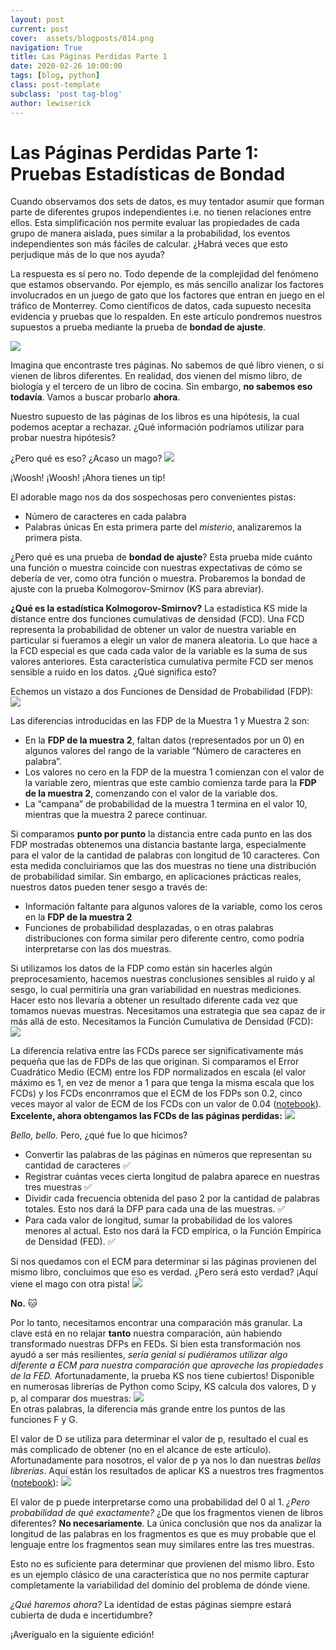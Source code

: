 ```yaml
---
layout: post
current: post
cover:  assets/blogposts/014.png
navigation: True
title: Las Páginas Perdidas Parte 1
date: 2020-02-26 10:00:00
tags: [blog, python]
class: post-template
subclass: 'post tag-blog'
author: lewiserick
---
```

<h1>Las Páginas Perdidas Parte 1: Pruebas Estadísticas de Bondad</h1>

Cuando observamos dos sets de datos, es muy tentador asumir que forman parte de diferentes grupos independientes i.e. no tienen relaciones entre ellos. Esta simplificación nos permite evaluar las propiedades de cada grupo de manera aislada, pues similar a la probabilidad, los eventos independientes son más fáciles de calcular. ¿Habrá veces que esto perjudique más de lo que nos ayuda?

La respuesta es sí pero no. Todo depende de la complejidad del fenómeno que estamos observando. Por ejemplo, es más sencillo analizar los factores involucrados en un juego de gato que los factores que entran en juego en el tráfico de Monterrey. Como científicos de datos, cada supuesto necesita evidencia y pruebas que lo respalden. En este artículo pondremos nuestros supuestos a prueba mediante la prueba de <b>bondad de ajuste</b>.

<img src="assets/blogposts/014_imagen_1.jpg"><br>

Imagina que encontraste tres páginas. No sabemos de qué libro vienen, o si vienen de libros diferentes. En realidad, dos vienen del mismo libro, de biología y el tercero de un libro de cocina. Sin embargo, <b>no sabemos eso todavía</b>. Vamos a buscar probarlo <b>ahora</b>.

Nuestro supuesto de las páginas de los libros es una hipótesis, la cual podemos aceptar a rechazar. ¿Qué información podríamos utilizar para probar nuestra hipótesis?

¿Pero qué es eso? ¿Acaso un mago?
<img src="assets/blogposts/014_imagen_2.jpg"></img><br>

¡Woosh! ¡Woosh! ¡Ahora tienes un tip!

El adorable mago nos da dos sospechosas pero convenientes pistas:
- Número de caracteres en cada palabra
- Palabras únicas
En esta primera parte del <i>misterio</i>, analizaremos la primera pista.

¿Pero qué es una prueba de <b>bondad de ajuste</b>? Esta prueba mide cuánto una función o muestra coincide con nuestras expectativas de cómo se debería de ver, como otra función o muestra. Probaremos la bondad de ajuste con la prueba Kolmogorov-Smirnov (KS para abreviar).

<b>¿Qué es la estadística Kolmogorov-Smirnov?</b>
La estadística KS mide la distance entre dos funciones cumulativas de densidad (FCD). Una FCD representa la probabilidad de obtener un valor de nuestra variable en particular si fueramos a elegir un valor de manera aleatoria. Lo que hace a la FCD especial es que cada cada valor de la variable es la suma de sus valores anteriores. Esta característica cumulativa permite FCD ser menos sensible a ruido en los datos. ¿Qué significa esto?

Echemos un vistazo a dos Funciones de Densidad de Probabilidad (FDP):
<img src="assets/blogposts/014_imagen_3.png"><br>

Las diferencias introducidas en las FDP de la Muestra 1 y Muestra 2 son:
- En la <b>FDP de la muestra 2</b>, faltan datos (representados por un 0) en algunos valores del rango de la variable “Número de caracteres en palabra”.
- Los valores no cero en la FDP de la muestra 1 comienzan con el valor de la variable zero, mientras que este cambio comienza tarde para la <b>FDP de la muestra 2</b>, comenzando con el valor de la variable dos.
- La “campana” de probabilidad de la muestra 1 termina en el valor 10, mientras que la muestra 2 parece continuar.

Si comparamos <b>punto por punto</b> la distancia entre cada punto en las dos FDP mostradas obtenemos una distancia bastante larga, especialmente para el valor de la cantidad de palabras con longitud de 10 caracteres. Con esta medida concluiriamos que las dos muestras no tiene una distribución de probabilidad similar. Sin embargo, en aplicaciones prácticas reales, nuestros datos pueden tener sesgo a través de:
- Información faltante para algunos valores de la variable, como los ceros en la <b>FDP de la muestra 2</b>
- Funciones de probabilidad desplazadas, o en otras palabras distribuciones con forma similar pero diferente centro, como podría interpretarse con las dos muestras.

Si utilizamos los datos de la FDP como están sin hacerles algún preprocesamiento, hacemos nuestras conclusiones sensibles al ruido y al sesgo, lo cual permitiría una gran variabilidad en nuestras mediciones. Hacer esto nos llevaría a obtener un resultado diferente cada vez que tomamos nuevas muestras. Necesitamos una estrategia que sea capaz de ir más allá de esto. Necesitamos la Función Cumulativa de Densidad (FCD):
<img src="assets/blogposts/014_imagen_4.png"></img><br>

La diferencia relativa entre las FCDs parece ser significativamente más pequeña que las de FDPs de las que originan. Si comparamos el Error Cuadrático Medio (ECM) entre los FDP normalizados en escala (el valor máximo es 1, en vez de menor a 1 para que tenga la misma escala que los FCDs) y los FCDs enconrramos que el ECM de los FDPs son 0.2, cinco veces mayor al valor de ECM de los FCDs con un valor de 0.04 (<a href="https://github.com/LewisErick/kolmogorov-smirnov/blob/master/Explaining%20CDFs.ipynb">notebook<a/>). <b>Excelente, ahora obtengamos las FCDs de las páginas perdidas:</b>
<img src="assets/blogposts/014_imagen_5.png"></img><br>

<i>Bello, bello.</i> Pero, ¿qué fue lo que hicimos?
- Convertir las palabras de las páginas en números que representan su cantidad de caracteres ✅
- Registrar cuántas veces cierta longitud de palabra aparece en nuestras tres muestras ✅
- Dividir cada frecuencia obtenida del paso 2 por la cantidad de palabras totales. Esto nos dará la DFP para cada una de las muestras. ✅
- Para cada valor de longitud, sumar la probabilidad de los valores menores al actual. Esto nos dará la FCD empírica, o la Función Empírica de Densidad (FED). ✅


Si nos quedamos con el ECM para determinar si las páginas provienen del mismo libro, concluimos que eso es verdad. ¿Pero será esto verdad?
¡Aquí viene el mago con otra pista!
<img src="assets/blogposts/014_imagen_6.jpg"></img><br>

<b>No.</b> 🐱

Por lo tanto, necesitamos encontrar una comparación más granular. La clave está en no relajar <b>tanto</b> nuestra comparación, aún habiendo transformado nuestras DFPs en FEDs. Si bien esta transformación nos ayudó a ser más resilientes, <i>sería genial si pudiéramos utilizar algo diferente a ECM para nuestra comparación que aproveche las propiedades de la FED.</i> Afortunadamente, la prueba KS nos tiene cubiertos! Disponible en numerosas librerías de Python como Scipy, KS calcula dos valores, D y p, al comparar dos muestras:
<img src="assets/blogposts/014_imagen_7.png"></img><br>
En otras palabras, la diferencia más grande entre los puntos de las funciones F y G.

El valor de D se utiliza para determinar el valor de p, resultado el cual es más complicado de obtener (no en el alcance de este artículo). Afortunadamente para nosotros, el valor de p ya nos lo dan nuestras <i>bellas librerías</i>. Aquí están los resultados de aplicar KS a nuestros tres fragmentos (<a href="https://github.com/LewisErick/kolmogorov-smirnov/blob/master/Kolmogorov-Smirnoff%20Test.ipynb">notebook</a>):
<img src="assets/blogposts/014_imagen_8.png"></img><br>

El valor de p puede interpretarse como una probabilidad del 0 al 1. <i>¿Pero probabilidad de qué exactamente?</i> ¿De que los fragmentos vienen de libros diferentes? <b>No necesariamente</b>. La única conclusión que nos da analizar la longitud de las palabras en los fragmentos es que es muy probable que el lenguaje entre los fragmentos sean muy similares entre las tres muestras.

Esto no es suficiente para determinar que provienen del mismo libro. Esto es un ejemplo clásico de una característica que no nos permite capturar completamente la variabilidad del dominio del problema de dónde viene.

<i>¿Qué haremos ahora?</i> La identidad de estas páginas siempre estará cubierta de duda e incertidumbre?

¡Averígualo en la siguiente edición!
